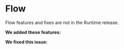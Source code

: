 # Flow 

<head>
  <meta name="guidename" content="Release Notes"/>
  <meta name="context" content="GUID-0d181e99-e156-4197-9a06-111060cc79c2"/>
</head>

Flow features and fixes are not in the Runtime release.

**We added these features:**



**We fixed this issue:**

